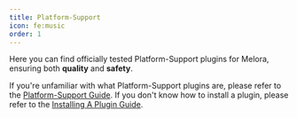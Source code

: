 ```yaml
---
title: Platform-Support
icon: fe:music
order: 1
---
```


Here you can find officially tested Platform-Support plugins for Melora, ensuring both **quality** and **safety**.

If you're unfamiliar with what Platform-Support plugins are, please refer to the [Platform-Support Guide](/Melora/guide/platform-support.html). If you don't know how to install a plugin, please refer to the [Installing A Plugin Guide](/Melora/guide/plugins#installing-a-plugin).


<PluginBundleCollection :manifests="manifestsData"/>

<script setup>
import manifestsData from "@plugin-manifests-platform-support"
</script>